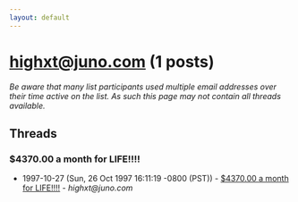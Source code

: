 ```yaml
---
layout: default
---
```


# highxt@juno.com (1 posts)

_Be aware that many list participants used multiple email addresses over their time active on the list. As such this page may not contain all threads available._

## Threads

### $4370.00 a month for LIFE!!!!
+ 1997-10-27 (Sun, 26 Oct 1997 16:11:19 -0800 (PST)) - [$4370.00 a month for LIFE!!!!](/archive/1997/10/99647b236a4b3089cba502017022d8737685e61d7e1a696ff44f3d7a227226c9) - _highxt@juno.com_

